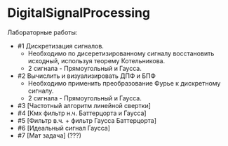 # DigitalSignalProcessing

Лабораторные работы:
* #1 Дискретизация сигналов.
    * Необходимо по дисеретизированному сигналу восстановить исходный, используя теорему Котельникова.
    * 2 сигнала - Прямоугольный и Гаусса.
 * #2 Вычислить и визуализировать ДПФ и БПФ
    * Необходимо применить преобразование Фурье к дискретному сигналу.
    * 2 сигнала - Прямоугольный и Гаусса.
 * #3 [Частотный алгоритм линейной свертки]
 * #4 [Кмх фильтр н.ч. Баттерцорта и Гаусса]
 * #5 [Фильтр в.ч. + фильтр Гаусса Баттерцорта]
 * #6 [Идеальный сигнал Гаусса]
 * #7 [Мат задача] (???)
